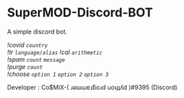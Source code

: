 # SuperMOD-Discord-BOT
A simple discord bot.

*!covid `country`*<br>
*!tr `language/alias`*
*!cal `arithmetic`*<br>
*!spam `count` `message`*<br>
*!purge `count`*<br>
*!choose `option 1` `option 2` `option 3`*

Developer : Co$MiX-( ɹǝɯɯɐɹƃoɹd uoɥʇʎd )#9395 (Discord)